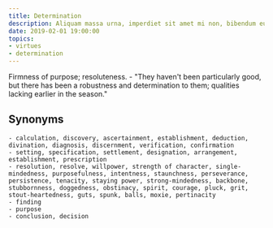```yaml
---
title: Determination
description: Aliquam massa urna, imperdiet sit amet mi non, bibendum euismod est.
date: 2019-02-01 19:00:00
topics: 
- virtues
- determination
---
```


Firmness of purpose; resoluteness.
	- "They haven't been particularly good, but there has been a robustness and determination to them; qualities lacking earlier in the season."

## Synonyms
	- calculation, discovery, ascertainment, establishment, deduction, divination, diagnosis, discernment, verification, confirmation
	- setting, specification, settlement, designation, arrangement, establishment, prescription
	- resolution, resolve, willpower, strength of character, single-mindedness, purposefulness, intentness, staunchness, perseverance, persistence, tenacity, staying power, strong-mindedness, backbone, stubbornness, doggedness, obstinacy, spirit, courage, pluck, grit, stout-heartedness, guts, spunk, balls, moxie, pertinacity
	- finding
	- purpose
	- conclusion, decision

